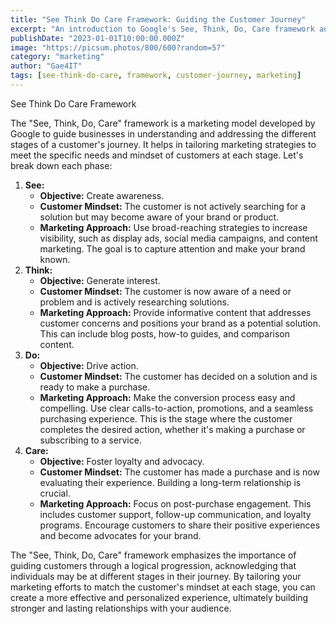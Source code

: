```yaml
---
title: "See Think Do Care Framework: Guiding the Customer Journey"
excerpt: "An introduction to Google's See, Think, Do, Care framework and how it helps marketers address each stage of the customer journey."
publishDate: "2023-01-01T10:00:00.000Z"
image: "https://picsum.photos/800/600?random=57"
category: "marketing"
author: "Gae4IT"
tags: [see-think-do-care, framework, customer-journey, marketing]
---
```


See Think Do Care Framework

The "See, Think, Do, Care" framework is a marketing model developed by Google to guide businesses in understanding and addressing the different stages of a customer's journey. It helps in tailoring marketing strategies to meet the specific needs and mindset of customers at each stage. Let's break down each phase:

1. **See:**
    - **Objective:** Create awareness.
    - **Customer Mindset:** The customer is not actively searching for a solution but may become aware of your brand or product.
    - **Marketing Approach:** Use broad-reaching strategies to increase visibility, such as display ads, social media campaigns, and content marketing. The goal is to capture attention and make your brand known.
2. **Think:**
    - **Objective:** Generate interest.
    - **Customer Mindset:** The customer is now aware of a need or problem and is actively researching solutions.
    - **Marketing Approach:** Provide informative content that addresses customer concerns and positions your brand as a potential solution. This can include blog posts, how-to guides, and comparison content.
3. **Do:**
    - **Objective:** Drive action.
    - **Customer Mindset:** The customer has decided on a solution and is ready to make a purchase.
    - **Marketing Approach:** Make the conversion process easy and compelling. Use clear calls-to-action, promotions, and a seamless purchasing experience. This is the stage where the customer completes the desired action, whether it's making a purchase or subscribing to a service.
4. **Care:**
    - **Objective:** Foster loyalty and advocacy.
    - **Customer Mindset:** The customer has made a purchase and is now evaluating their experience. Building a long-term relationship is crucial.
    - **Marketing Approach:** Focus on post-purchase engagement. This includes customer support, follow-up communication, and loyalty programs. Encourage customers to share their positive experiences and become advocates for your brand.

The "See, Think, Do, Care" framework emphasizes the importance of guiding customers through a logical progression, acknowledging that individuals may be at different stages in their journey. By tailoring your marketing efforts to match the customer's mindset at each stage, you can create a more effective and personalized experience, ultimately building stronger and lasting relationships with your audience.